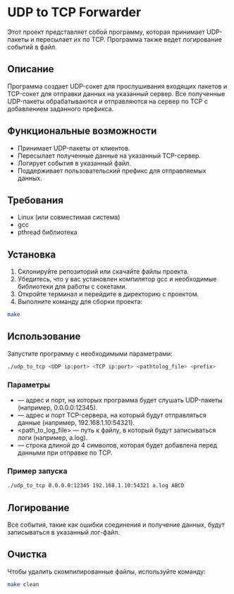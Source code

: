 # UDP to TCP Forwarder

Этот проект представляет собой программу, которая принимает UDP-пакеты и пересылает их по TCP. Программа также ведет логирование событий в файл.

## Описание

Программа создает UDP-сокет для прослушивания входящих пакетов и TCP-сокет для отправки данных на указанный сервер. Все полученные UDP-пакеты обрабатываются и отправляются на сервер по TCP с добавлением заданного префикса.

## Функциональные возможности

- Принимает UDP-пакеты от клиентов.
- Пересылает полученные данные на указанный TCP-сервер.
- Логирует события в указанный файл.
- Поддерживает пользовательский префикс для отправляемых данных.

## Требования

- Linux (или совместимая система)
- gcc
- pthread библиотека

## Установка

1. Склонируйте репозиторий или скачайте файлы проекта.
2. Убедитесь, что у вас установлен компилятор gcc и необходимые библиотеки для работы с сокетами.
3. Откройте терминал и перейдите в директорию с проектом.
4. Выполните команду для сборки проекта:

```bash
make
```

## Использование

Запустите программу с необходимыми параметрами:

```bash
./udp_to_tcp <UDP ip:port> <TCP ip:port> <pathtolog_file> <prefix>
```

### Параметры

- <UDP ip:port> — адрес и порт, на которых программа будет слушать UDP-пакеты (например, 0.0.0.0:12345).
- <TCP ip:port> — адрес и порт TCP-сервера, на который будут отправляться данные (например, 192.168.1.10:54321).
- <path_to_log_file> — путь к файлу, в который будут записываться логи (например, a.log).
- <prefix> — строка длиной до 4 символов, которая будет добавлена перед данными при отправке по TCP.

### Пример запуска

```bash
./udp_to_tcp 0.0.0.0:12345 192.168.1.10:54321 a.log ABCD
```

## Логирование

Все события, такие как ошибки соединения и получение данных, будут записываться в указанный лог-файл.

## Очистка

Чтобы удалить скомпилированные файлы, используйте команду:

```bash
make clean
```
